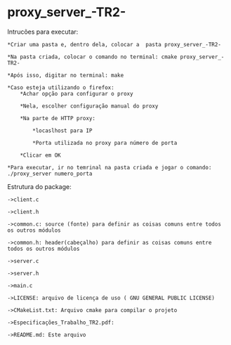 # proxy_server_-TR2-
Intrucões para executar:
	
	*Criar uma pasta e, dentro dela, colocar a  pasta proxy_server_-TR2-

	*Na pasta criada, colocar o comando no terminal: cmake proxy_server_-TR2-

	*Após isso, digitar no terminal: make
	
	*Caso esteja utilizando o firefox:
		*Achar opção para configurar o proxy
		
		*Nela, escolher configuração manual do proxy

		*Na parte de HTTP proxy:
			
			*locaslhost para IP 

			*Porta utilizada no proxy para número de porta

		*Clicar em OK

	*Para executar, ir no temrinal na pasta criada e jogar o comando: ./proxy_server numero_porta 


Estrutura do package:


	->client.c

	->client.h

	->common.c: source (fonte) para definir as coisas comuns entre todos os outros módulos

	->common.h: header(cabeçalho) para definir as coisas comuns entre todos os outros módulos

	->server.c

	->server.h

	->main.c

	->LICENSE: arquivo de licença de uso ( GNU GENERAL PUBLIC LICENSE)

	->CMakeList.txt: Arquivo cmake para compilar o projeto

	->Especificações_Trabalho_TR2.pdf:

	->README.md: Este arquivo
